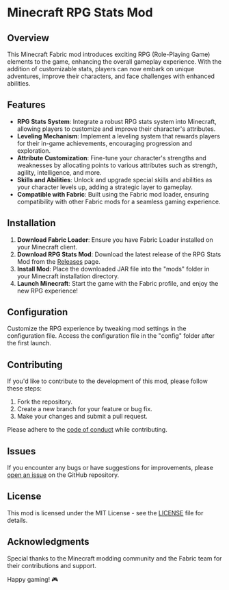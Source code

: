 # Minecraft RPG Stats Mod

## Overview

This Minecraft Fabric mod introduces exciting RPG (Role-Playing Game) elements to the game, enhancing the overall gameplay experience. With the addition of customizable stats, players can now embark on unique adventures, improve their characters, and face challenges with enhanced abilities.

## Features

- **RPG Stats System**: Integrate a robust RPG stats system into Minecraft, allowing players to customize and improve their character's attributes.
- **Leveling Mechanism**: Implement a leveling system that rewards players for their in-game achievements, encouraging progression and exploration.
- **Attribute Customization**: Fine-tune your character's strengths and weaknesses by allocating points to various attributes such as strength, agility, intelligence, and more.
- **Skills and Abilities**: Unlock and upgrade special skills and abilities as your character levels up, adding a strategic layer to gameplay.
- **Compatible with Fabric**: Built using the Fabric mod loader, ensuring compatibility with other Fabric mods for a seamless gaming experience.

## Installation

1. **Download Fabric Loader**: Ensure you have Fabric Loader installed on your Minecraft client.
2. **Download RPG Stats Mod**: Download the latest release of the RPG Stats Mod from the [Releases](https://github.com/yourusername/minecraft-rpg-stats-mod/releases) page.
3. **Install Mod**: Place the downloaded JAR file into the "mods" folder in your Minecraft installation directory.
4. **Launch Minecraft**: Start the game with the Fabric profile, and enjoy the new RPG experience!

## Configuration

Customize the RPG experience by tweaking mod settings in the configuration file. Access the configuration file in the "config" folder after the first launch.

## Contributing

If you'd like to contribute to the development of this mod, please follow these steps:

1. Fork the repository.
2. Create a new branch for your feature or bug fix.
3. Make your changes and submit a pull request.

Please adhere to the [code of conduct](CODE_OF_CONDUCT.md) while contributing.

## Issues

If you encounter any bugs or have suggestions for improvements, please [open an issue](https://github.com/yourusername/minecraft-rpg-stats-mod/issues) on the GitHub repository.

## License

This mod is licensed under the MIT License - see the [LICENSE](LICENSE) file for details.

## Acknowledgments

Special thanks to the Minecraft modding community and the Fabric team for their contributions and support.

Happy gaming! 🎮
